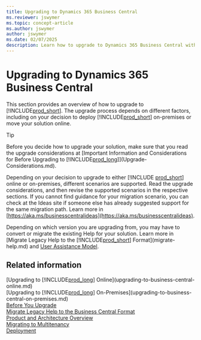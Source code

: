 ```yaml
---
title: Upgrading to Dynamics 365 Business Central
ms.reviewer: jswymer
ms.topic: concept-article
ms.author: jswymer
author: jswymer
ms.date: 02/07/2025
description: Learn how to upgrade to Dynamics 365 Business Central with this comprehensive guide. Covers online and on-premises deployment options.
---
```

# Upgrading to Dynamics 365 Business Central

This section provides an overview of how to upgrade to [!INCLUDE[prod_short](../developer/includes/prod_short.md)]. The upgrade process depends on different factors, including on your decision to deploy [!INCLUDE[prod_short](../developer/includes/prod_short.md)] on-premises or move your solution online.  

> [!TIP]
> Before you decide how to upgrade your solution, make sure that you read the upgrade considerations at [Important Information and Considerations for Before Upgrading to [!INCLUDE[prod_long](../developer/includes/prod_long.md)]](Upgrade-Considerations.md).  

Depending on your decision to upgrade to either [!INCLUDE [prod_short](../developer/includes/prod_short.md)] online or on-premises, different scenarios are supported. Read the upgrade considerations, and then revise the supported scenarios in the respective sections. If you cannot find guidance for your migration scenario, you can check at the Ideas site if someone else has already suggested support for the same migration path. Learn more in  [https://aka.ms/businesscentralideas](https://aka.ms/businesscentralideas).

Depending on which version you are upgrading from, you may have to convert or migrate the existing Help for your solution. Learn more in [Migrate Legacy Help to the [!INCLUDE[prod_short](../developer/includes/prod_short.md)] Format](migrate-help.md) and [User Assistance Model](../user-assistance.md).  

## Related information

[Upgrading to [!INCLUDE[prod_long](../developer/includes/prod_long.md)] Online](upgrading-to-business-central-online.md)  
[Upgrading to [!INCLUDE[prod_long](../developer/includes/prod_long.md)] On-Premises](upgrading-to-business-central-on-premises.md)  
[Before You Upgrade](Upgrade-Considerations.md)  
[Migrate Legacy Help to the Business Central Format](migrate-help.md)  
[Product and Architecture Overview](../deployment/Product-and-Architecture-Overview.md)  
[Migrating to Multitenancy](../deployment/Migrating-to-Multitenancy.md)  
[Deployment](../deployment/Deployment.md)  
